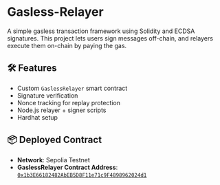 # Gasless-Relayer  

A simple gasless transaction framework using Solidity and ECDSA signatures. This project lets users sign messages off-chain, and relayers execute them on-chain by paying the gas.  

## 🛠 Features

- Custom `GaslessRelayer` smart contract
- Signature verification
- Nonce tracking for replay protection
- Node.js relayer + signer scripts
- Hardhat setup

## 📦 Deployed Contract  

- **Network**: Sepolia Testnet  
- **GaslessRelayer Contract Address**: [`0x1b3E66182482AbEB5D8F11e71c9F4898962024d1`](https://sepolia.etherscan.io/address/0x1b3E66182482AbEB5D8F11e71c9F4898962024d1)
